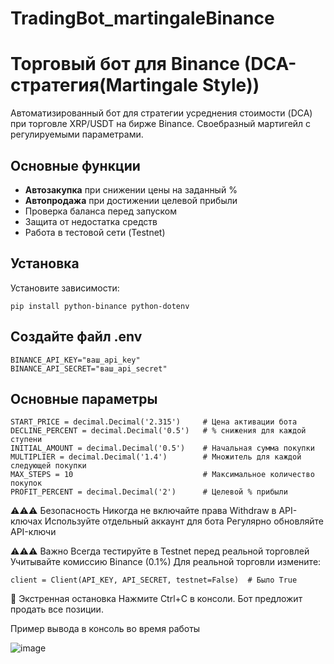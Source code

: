 # TradingBot_martingaleBinance
# Торговый бот для Binance (DCA-стратегия(Martingale Style))

Автоматизированный бот для стратегии усреднения стоимости (DCA) при торговле XRP/USDT на бирже Binance. 
Своебразный мартигейл с регулируемыми параметрами.

## Основные функции
- **Автозакупка** при снижении цены на заданный %
- **Автопродажа** при достижении целевой прибыли
- Проверка баланса перед запуском
- Защита от недостатка средств
- Работа в тестовой сети (Testnet)

##  Установка
Установите зависимости:
```
pip install python-binance python-dotenv
```
## Создайте файл .env
```
BINANCE_API_KEY="ваш_api_key"
BINANCE_API_SECRET="ваш_api_secret"
```
## Основные параметры
```
START_PRICE = decimal.Decimal('2.315')     # Цена активации бота
DECLINE_PERCENT = decimal.Decimal('0.5')   # % снижения для каждой ступени
INITIAL_AMOUNT = decimal.Decimal('0.5')    # Начальная сумма покупки
MULTIPLIER = decimal.Decimal('1.4')        # Множитель для каждой следующей покупки
MAX_STEPS = 10                             # Максимальное количество покупок
PROFIT_PERCENT = decimal.Decimal('2')      # Целевой % прибыли
```
⚠️⚠️⚠️ Безопасность
Никогда не включайте права Withdraw в API-ключах
Используйте отдельный аккаунт для бота
Регулярно обновляйте API-ключи

⚠️⚠️⚠️ Важно
Всегда тестируйте в Testnet перед реальной торговлей
Учитывайте комиссию Binance (0.1%)
Для реальной торговли измените:
```
client = Client(API_KEY, API_SECRET, testnet=False)  # Было True 
```
🛑 Экстренная остановка
Нажмите Ctrl+C в консоли. Бот предложит продать все позиции.

Пример вывода в консоль во время работы

![image](https://github.com/user-attachments/assets/daa4e37b-b804-4c8d-9581-b4e177917b36)
